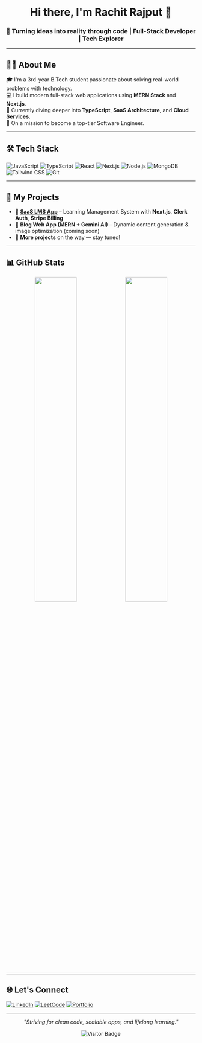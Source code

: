 <!-- TITLE -->
<h1 align="center">Hi there, I'm Rachit Rajput 👋</h1>
<h3 align="center">🚀 Turning ideas into reality through code | Full-Stack Developer | Tech Explorer</h3>

---

## 🧑‍💻 About Me

🎓 I'm a 3rd-year B.Tech student passionate about solving real-world problems with technology.  
💻 I build modern full-stack web applications using **MERN Stack** and **Next.js**.  
🧠 Currently diving deeper into **TypeScript**, **SaaS Architecture**, and **Cloud Services**.  
🎯 On a mission to become a top-tier Software Engineer.

---

## 🛠️ Tech Stack

![JavaScript](https://img.shields.io/badge/-JavaScript-black?style=flat&logo=javascript)
![TypeScript](https://img.shields.io/badge/-TypeScript-black?style=flat&logo=typescript)
![React](https://img.shields.io/badge/-React-black?style=flat&logo=react)
![Next.js](https://img.shields.io/badge/-Next.js-black?style=flat&logo=next.js)
![Node.js](https://img.shields.io/badge/-Node.js-black?style=flat&logo=node.js)
![MongoDB](https://img.shields.io/badge/-MongoDB-black?style=flat&logo=mongodb)
![Tailwind CSS](https://img.shields.io/badge/-TailwindCSS-black?style=flat&logo=tailwind-css)
![Git](https://img.shields.io/badge/-Git-black?style=flat&logo=git)

---

## 🚀 My Projects

- 🔗 [**SaaS LMS App**](https://github.com/Rachgit28/saas-app) – Learning Management System with **Next.js**, **Clerk Auth**, **Stripe Billing**
- 📝 **Blog Web App (MERN + Gemini AI)** – Dynamic content generation & image optimization (coming soon)
- 📌 **More projects** on the way — stay tuned!

---

## 📊 GitHub Stats

<p align="center">
  <img src="https://github-readme-stats.vercel.app/api?username=Rachgit28&show_icons=true&theme=radical" width="47%" />
  <img src="https://github-readme-streak-stats.herokuapp.com/?user=Rachgit28&theme=radical" width="47%" />
</p>

---

## 🌐 Let's Connect

[![LinkedIn](https://img.shields.io/badge/-LinkedIn-blue?style=flat&logo=linkedin)](https://www.linkedin.com/in/rachit-rajput-727004228/)
[![LeetCode](https://img.shields.io/badge/-LeetCode-orange?style=flat&logo=leetcode)](https://leetcode.com/yourprofile/)
[![Portfolio](https://img.shields.io/badge/-Portfolio-black?style=flat&logo=google-chrome)](https://your-portfolio-link.com)

---

<p align="center">
  <i>"Striving for clean code, scalable apps, and lifelong learning."</i>
</p>

<p align="center">
  <img src="https://visitor-badge.glitch.me/badge?page_id=Rachgit28.Rachgit28" alt="Visitor Badge" />
</p>

